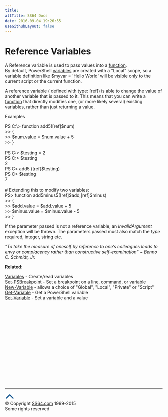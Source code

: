 ```yaml
---
title:
altTitle: SS64 Docs
date: 2016-09-04 19:26:55
useGithubLayout: false
---
```

<!-- #BeginLibraryItem "/Library/head_pssyntax.lbi" --><!-- #EndLibraryItem --><h1>Reference Variables</h1>
<p>A Reference variable is used to pass values into a <a href="syntax-functions.html">function</a>. <br>
By default, PowerShell <a href="syntax-variables.html">variables</a> are created with a "Local" scope, so a variable definition like <span class="code">$myvar = 'Hello World'</span> will be visible only to the current script or the current function.</p>
<p>A reference variable ( defined with type: <span class="code">[ref]</span>) is able to change the value of another variable that is passed to it. This means that you can write a <a href="syntax-functions.html">function</a> that directly modifies one, (or more likely several) existing variables, rather than just returning a value.</p>
<p>Examples</p>
<p><span class="code">    PS C:\&gt; function add5([ref]$num)<br>
&gt;&gt; {<br>
&gt;&gt;       $num.value = $num.value + 5<br>
&gt;&gt; }<br>
<br>
    PS C:&gt; $testing = 2<br>
PS C:&gt; $testing<br> 
2
<br>
PS C&gt; add5 ([ref]$testing)<br>
PS C&gt; $testing<br> 
7
<br>
<br>
# Extending this to modify two variables:<br>
    PS&gt; function add5minus5([ref]$add,[ref]$minus)<br>
&gt;&gt; {<br>
&gt;&gt;     $add.value = $add.value + 5<br>
&gt;&gt; </span><span class="code">$minus.value = $minus.value - 5<br>
&gt;&gt; }</span></p>
<p>If the parameter passed is not a reference variable, an <i>InvalidArgument</i> exception will be thrown. The parameters passed must also match the <i>type </i>required, integer, string etc. </p>
<p class="quote"><i>“To take the measure of oneself by reference to one’s colleagues leads to envy or complacency rather than constructive self-examination” ~ Benno C. Schmidt, Jr.</i></p>
<p><b>Related:</b></p>
<p><a href="syntax-variables.html">Variables</a> - Create/read variables<br>
<a href="set-psbreakpoint.html">Set-PSBreakpoint</a> - Set a breakpoint on a line, command, or variable<br>
<a href="new-variable.html">New-Variable</a> - allows a choice of "Global", "Local", "Private" or "Script"<br>
<a href="get-variable.html">Get-Variable</a> - Get a PowerShell variable<br>
<a href="set-variable.html">Set-Variable</a> - Set a variable and a value</p><!-- #BeginLibraryItem "/Library/foot_ps.lbi" --><p><script async="" src="//pagead2.googlesyndication.com/pagead/js/adsbygoogle.js"></script>
<!-- PowerShell300 -->
<ins class="adsbygoogle" style="display:inline-block;width:300px;height:250px" data-ad-client="ca-pub-6140977852749469" data-ad-slot="6253539900"></ins>
<script>
(adsbygoogle = window.adsbygoogle || []).push({});
</script></p>
<hr>
<div id="bl" class="footer"><a href="#"><img src="../images/top.png" width="30" height="22" alt="Back to the Top"></a></div>
<div id="br" class="footer, tagline">© Copyright <a href="http://ss64.com/">SS64.com</a> 1999-2015<br>
Some rights reserved</div><!-- #EndLibraryItem -->

